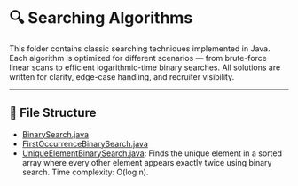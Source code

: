 # 🔍 Searching Algorithms

This folder contains classic searching techniques implemented in Java. Each algorithm is optimized for different scenarios — from brute-force linear scans to efficient logarithmic-time binary searches. All solutions are written for clarity, edge-case handling, and recruiter visibility.

---

## 📁 File Structure
- [BinarySearch.java](https://github.com/ezhil-dev/DSA-Solutions/blob/main/SearchingAlgorithms/BinarySearch.java)
- [FirstOccurrenceBinarySearch.java](https://github.com/ezhil-dev/DSA-Solutions/blob/main/SearchingAlgorithms/FirstOccurrenceBinarySearch.java)
- [UniqueElementBinarySearch.java](https://github.com/Ezhil005/DSA-Solutions/blob/main/SearchingAlgorithms/UniqueElementBinarySearch.java): Finds the unique element in a sorted array where every other element appears exactly twice using binary search. Time complexity: O(log n).

